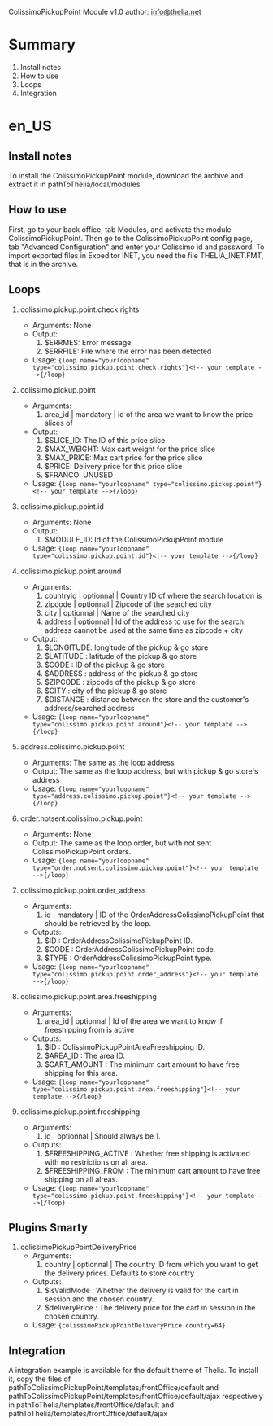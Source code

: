 ColissimoPickupPoint Module v1.0
author: <info@thelia.net>

Summary
=======

1. Install notes
2. How to use
3. Loops
4. Integration

en_US
=====
Install notes
-----------
To install the ColissimoPickupPoint module, download the archive and extract it in pathToThelia/local/modules

How to use
-----------
First, go to your back office, tab Modules, and activate the module ColissimoPickupPoint.
Then go to the ColissimoPickupPoint config page, tab "Advanced Configuration" and enter your Colissimo id and password.
To import exported files in Expeditor INET, you need the file THELIA_INET.FMT, that is in the archive.

Loops
-----
1. colissimo.pickup.point.check.rights
    - Arguments:
        None
    - Output:
        1. $ERRMES: Error message
        2. $ERRFILE: File where the error has been detected
    - Usage:
        ```{loop name="yourloopname" type="colissimo.pickup.point.check.rights"}<!-- your template -->{/loop}```

2. colissimo.pickup.point
    - Arguments:
        1. area_id | mandatory | id of the area we want to know the price slices of
    - Output:
        1. $SLICE_ID: The ID of this price slice
        2. $MAX_WEIGHT: Max cart weight for the price slice
        3. $MAX_PRICE: Max cart price for the price slice
        4. $PRICE: Delivery price for this price slice
        5. $FRANCO: UNUSED
    - Usage:
        ```{loop name="yourloopname" type="colissimo.pickup.point"}<!-- your template -->{/loop}```

3. colissimo.pickup.point.id
    - Arguments:
        None
    - Output:
        1. $MODULE_ID: Id of the ColissimoPickupPoint module
    - Usage:
        ```{loop name="yourloopname" type="colissimo.pickup.point.id"}<!-- your template -->{/loop}```

4. colissimo.pickup.point.around
    - Arguments:
        1. countryid | optionnal | Country ID of where the search location is
        2. zipcode | optionnal | Zipcode of the searched city
        3. city    | optionnal | Name of the searched city
        4. address | optionnal | Id of the address to use for the search.
        address cannot be used at the same time as zipcode + city
    - Output:
        1. $LONGITUDE: longitude of the pickup & go store
        2. $LATITUDE : latitude of the pickup & go store
        3. $CODE     : ID of the pickup & go store
        4. $ADDRESS  : address of the pickup & go store
        5. $ZIPCODE  : zipcode of the pickup & go store
        6. $CITY     : city of the pickup & go store
        7. $DISTANCE : distance between the store and the customer's address/searched address
    - Usage:
        ```{loop name="yourloopname" type="colissimo.pickup.point.around"}<!-- your template -->{/loop}```

5. address.colissimo.pickup.point
    - Arguments:
        The same as the loop address
    - Output:
        The same as the loop address, but with pickup & go store's address
    - Usage:
        ```{loop name="yourloopname" type="address.colissimo.pickup.point"}<!-- your template -->{/loop}```

6. order.notsent.colissimo.pickup.point
    - Arguments:
        None
    - Output:
        The same as the loop order, but with not sent ColissimoPickupPoint orders.
    - Usage:
        ```{loop name="yourloopname" type="order.notsent.colissimo.pickup.point"}<!-- your template -->{/loop}```
        
7. colissimo.pickup.point.order_address
	- Arguments:
		1. id | mandatory | ID of the OrderAddressColissimoPickupPoint that should be retrieved by the loop.
	- Outputs:
		1. $ID : OrderAddressColissimoPickupPoint ID.
		2. $CODE : OrderAddressColissimoPickupPoint code.
		3. $TYPE : OrderAddressColissimoPickupPoint type.
	- Usage:
		```{loop name="yourloopname" type="colissimo.pickup.point.order_address"}<!-- your template -->{/loop}```
		
8. colissimo.pickup.point.area.freeshipping
	- Arguments:
		1. area_id | optionnal | Id of the area we want to know if freeshipping from is active
	- Outputs:
		1. $ID : ColissimoPickupPointAreaFreeshipping ID.
		2. $AREA_ID : The area ID.
		3. $CART_AMOUNT : The minimum cart amount to have free shipping for this area.
	- Usage:
		```{loop name="yourloopname" type="colissimo.pickup.point.area.freeshipping"}<!-- your template -->{/loop}```
		
9. colissimo.pickup.point.freeshipping
	- Arguments:
		1. id | optionnal | Should always be 1.
	- Outputs:
		1. $FREESHIPPING_ACTIVE : Whether free shipping is activated with no restrictions on all area.
		2. $FREESHIPPING_FROM : The minimum cart amount to have free shipping on all alreas.
	- Usage:
		```{loop name="yourloopname" type="colissimo.pickup.point.freeshipping"}<!-- your template -->{/loop}```
		
Plugins Smarty
-----
1. colissimoPickupPointDeliveryPrice
	- Arguments:
		1. country | optionnal | The country ID from which you want to get the delivery prices. Defaults to store country
	- Outputs:
		1. $isValidMode : Whether the delivery is valid for the cart in session and the chosen country.
		2. $deliveryPrice : The delivery price for the cart in session in the chosen country.
	- Usage:
		```{colissimoPickupPointDeliveryPrice country=64}```

Integration
-----------
A integration example is available for the default theme of Thelia.
To install it, copy the files of pathToColissimoPickupPoint/templates/frontOffice/default and
pathToColissimoPickupPoint/templates/frontOffice/default/ajax respectively in pathToThelia/templates/frontOffice/default
and pathToThelia/templates/frontOffice/default/ajax
